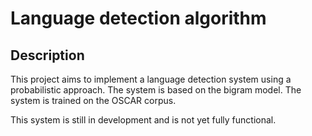 # Language detection algorithm

## Description
This project aims to implement a language detection system using a probabilistic approach. The system is based on the bigram model. The system is trained on the OSCAR corpus.

This system is still in development and is not yet fully functional.
